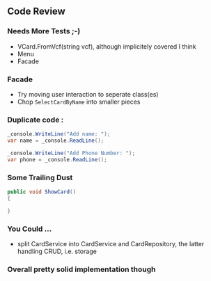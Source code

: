 ## Code Review

### Needs More Tests ;-)
- VCard.FromVcf(string vcf), although implicitely covered I think
- Menu
- Facade

### Facade
- Try moving user interaction to seperate class(es)
- Chop `SelectCardByName` into smaller pieces

### Duplicate code :
```csharp
_console.WriteLine("Add name: ");
var name = _console.ReadLine();

_console.WriteLine("Add Phone Number: ");
var phone = _console.ReadLine();
```
### Some Trailing Dust
```csharp
public void ShowCard()
{

}
``` 
### You Could ...
- split CardService into CardService and CardRepository, the latter handling CRUD, i.e. storage

### Overall pretty solid implementation though 




